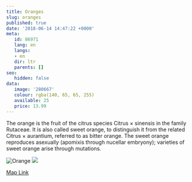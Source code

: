 ```yaml
---
title: Oranges
slug: oranges
published: true
date: '2018-06-14 14:47:22 +0000'
meta:
   id: 86971
   lang: en
   langs:
   - en
   dir: ltr
   parents: []
seo:
   hidden: false
data:
   image: '280667'
   colour: rgba(140, 65, 65, 255)
   available: 25
   price: 13.99
---
```


The orange is the fruit of the citrus species Citrus &times; sinensis in the family Rutaceae. It is also called sweet orange, to distinguish it from the related Citrus &times; aurantium, referred to as bitter orange. The sweet orange reproduces asexually (apomixis through nucellar embryony); varieties of sweet orange arise through mutations.

![Orange](/3015/1525263107-orange-1.jpg)
![](/3015/1525263109-orange-2.jpg)

[Map Link](geo:40.7449698,-73.99525519999997)
